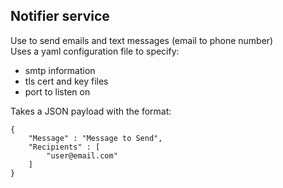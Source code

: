 	
## Notifier service  
	
Use to send emails and text messages (email to phone number)  
Uses a yaml configuration file to specify:  
* smtp information  
* tls cert and key files  
* port to listen on  
	
Takes a JSON payload with the format:  
```
{  
	"Message" : "Message to Send",  
	"Recipients" : [  
		"user@email.com"  
	]  
}  
```
